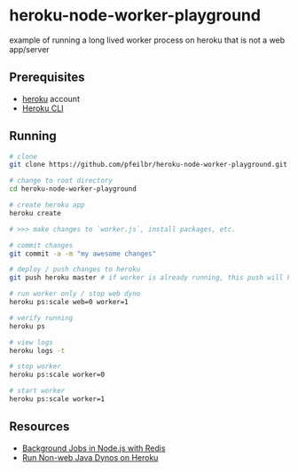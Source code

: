 # heroku-node-worker-playground

example of running a long lived worker process on heroku that is not a web app/server

## Prerequisites

* [heroku](https://heroku.com) account
* [Heroku CLI](https://devcenter.heroku.com/articles/heroku-cli)

## Running 

```sh
# clone
git clone https://github.com/pfeilbr/heroku-node-worker-playground.git

# change to root directory
cd heroku-node-worker-playground

# create heroku app
heroku create

# >>> make changes to `worker.js`, install packages, etc.

# commit changes
git commit -a -m "my awesome changes"

# deploy / push changes to heroku
git push heroku master # if worker is already running, this push will kill it and start the new one

# run worker only / stop web dyno
heroku ps:scale web=0 worker=1

# verify running
heroku ps

# view logs
heroku logs -t

# stop worker
heroku ps:scale worker=0

# start worker
heroku ps:scale worker=1
```

## Resources

* [Background Jobs in Node.js with Redis](https://devcenter.heroku.com/articles/node-redis-workers)
* [Run Non-web Java Dynos on Heroku](https://devcenter.heroku.com/articles/run-non-web-java-processes-on-heroku)